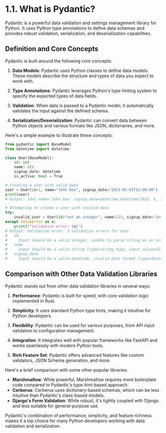 # 1.1. What is Pydantic?

Pydantic is a powerful data validation and settings management library for Python. It uses Python type annotations to define data schemas and provides robust validation, serialization, and deserialization capabilities.

## Definition and Core Concepts

Pydantic is built around the following core concepts:

1. **Data Models**: Pydantic uses Python classes to define data models. These models describe the structure and types of data you expect to work with.

2. **Type Annotations**: Pydantic leverages Python's type hinting system to specify the expected types of data fields.

3. **Validation**: When data is passed to a Pydantic model, it automatically validates the input against the defined schema.

4. **Serialization/Deserialization**: Pydantic can convert data between Python objects and various formats like JSON, dictionaries, and more.

Here's a simple example to illustrate these concepts:

```python
from pydantic import BaseModel
from datetime import datetime

class User(BaseModel):
    id: int
    name: str
    signup_date: datetime
    is_active: bool = True

# Creating a user with valid data
user = User(id=1, name="John Doe", signup_date="2023-05-01T12:00:00")
print(user)
# Output: id=1 name='John Doe' signup_date=datetime.datetime(2023, 5, 1, 12, 0) is_active=True

# Attempting to create a user with invalid data
try:
    invalid_user = User(id="not an integer", name=123, signup_date="invalid date")
except ValueError as e:
    print(f"Validation error: {e}")
# Output: Validation error: 3 validation errors for User
#   id
#     Input should be a valid integer, unable to parse string as an integer [type=int_parsing, input_value='not an integer', input_type=str]
#   name
#     Input should be a valid string [type=string_type, input_value=123, input_type=int]
#   signup_date
#     Input should be a valid datetime, invalid date format [type=datetime_parsing, input_value='invalid date', input_type=str]
```

## Comparison with Other Data Validation Libraries

Pydantic stands out from other data validation libraries in several ways:

1. **Performance**: Pydantic is built for speed, with core validation logic implemented in Rust.

2. **Simplicity**: It uses standard Python type hints, making it intuitive for Python developers.

3. **Flexibility**: Pydantic can be used for various purposes, from API input validation to configuration management.

4. **Integration**: It integrates well with popular frameworks like FastAPI and works seamlessly with modern Python tools.

5. **Rich Feature Set**: Pydantic offers advanced features like custom validators, JSON Schema generation, and more.

Here's a brief comparison with some other popular libraries:

- **Marshmallow**: While powerful, Marshmallow requires more boilerplate code compared to Pydantic's type-hint-based approach.
- **Cerberus**: Cerberus uses dictionary-based schemas, which can be less intuitive than Pydantic's class-based models.
- **Django's Form Validation**: While robust, it's tightly coupled with Django and less suitable for general-purpose use.

Pydantic's combination of performance, simplicity, and feature richness makes it a top choice for many Python developers working with data validation and serialization.
